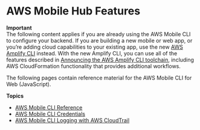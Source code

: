 # AWS Mobile Hub Features<a name="mobile-hub-web-aws-mobile-reference"></a>

**Important**  
The following content applies if you are already using the AWS Mobile CLI to configure your backend\. If you are building a new mobile or web app, or you’re adding cloud capabilities to your existing app, use the new [AWS Amplify CLI](http://aws-amplify.github.io/) instead\. With the new Amplify CLI, you can use all of the features described in [Announcing the AWS Amplify CLI toolchain](http://aws.amazon.com/blogs/mobile/announcing-the-aws-amplify-cli-toolchain/), including AWS CloudFormation functionality that provides additional workflows\.

The following pages contain reference material for the AWS Mobile CLI for Web \(JavaScript\)\.

**Topics**
+ [AWS Mobile CLI Reference](aws-mobile-cli-reference.md)
+ [AWS Mobile CLI Credentials](aws-mobile-cli-credentials.md)
+ [AWS Mobile CLI Logging with AWS CloudTrail](aws-mobile-cli-cloudtrail-logging.md)